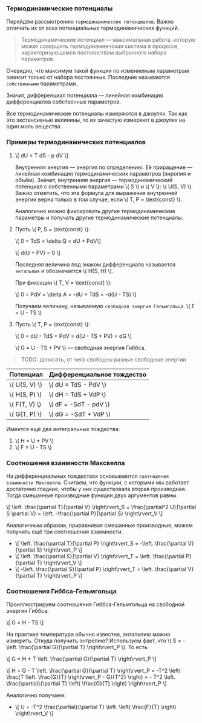 ### Термодинамические потенциалы

Перейдём рассмотрению `термодинамических потенциалов`. Важно отличать их от всех потенциальных термодинамических функций.

> Термодинамические потенциал — максимальная работа, которую может совершить термодинамиечская система в процессе, характеризующемся постоянством выбранного набора параметров.

Очевидно, что максимум такой функции по изменяемым параметрам зависит только от набора постоянных. Последние называются `собственными` параметрами.

Значит, дифференциал потенциала — линейная комбинация дифференциалов собственных параметров.

Все термодинамические потенциалы измеряются в джоулях. Так как это экстенсивные велияины, то их зачастую измеряют в джоулях на один моль вещества.

### Примеры термодинамических потенциалов

1. \\[ dU = T dS - p dV \\]

   Внутренняя энергия — энергия по определению. Её приращение — линейная комбинация термодинамических параметров (энропия и объём). Значит, внутренняя энергия — термодинамический потенциал с собственными параметрами \\( S \\) и \\( V \\): \\( U(S, V) \\). Важно отметить, что эта формула для выражения внутренней энергии верна только в том случае, если \\( T, P = \text{const} \\).

   Аналогично можно фиксировать другие термодинамические параметры и получать другие термодинамические потенциалы.

2. Пусть \\( P, S = \text{const} \\):

   \\[ 0 = TdS = \delta Q = dU + PdV\\]

   \\[ d(U + PV) = 0 \\]

   Последняя величина под знаком дифференциала называется `энтальпия` и обозначается \\( H(S, H) \\).

   При фиксации \\( T, V = \text{const} \\):

   \\[ 0 = PdV = \delta A = -dU + TdS = -d(U - TS) \\]

   Получаем величину, называемую `свободная энергия Гельмгольца`. \\( F = U - TS \\)

3. Пусть \\( T, P = \text{const} \\):

   \\[ 0 = dU - TdS + PdV = d(U - TS + PV) = dG \\]

   \\( G = U - TS + PV \\) — свободная энергия Гиббса.

> TODO: дописать, от чего свободны разные свободные энергии

|Потенциал|Дифференциальное тождество|
|--|--|
| \\( U(S, V) \\) | \\( dU = TdS - PdV \\) |
| \\( H(S, P) \\) | \\( dH = TdS + VdP \\) |
| \\( F(T, V) \\) | \\( dF = -SdT - pdV \\) |
| \\( G(T, P) \\) | \\( dG = -SdT + VdP \\) |

Имеется ещё два интегральных тождества:

1. \\( H = U + PV \\)
2. \\( F = U - TS \\)

### Соотношения взаимности Максвелла

На дифференциальных тождествах основываются `соотношения взаимности Максвелла`. Считаем, что функции, с которыми мы работает достаточно гладкие, чтобы у них существовала вторая производная. Тогда смешанные производные функции двух аргументов равны.

\\[ \left. \frac{\partial T}{\partial V} \right\rvert_S  = \frac{\partial^2 U}{\partial S \partial V} = \left. -\frac{\partial P}{\partial S} \right\rvert_V \\]

Аналогичным образом, приравнивая смешанные производные, можем получить ещё три соотношения взаимности.

+ \\[ \left. \frac{\partial T}{\partial P} \right\rvert_S = -\left. \frac{\partial V}{\partial S} \right\rvert_P \\]
+ \\[ \left. \frac{\partial S}{\partial V} \right\rvert_T = \left. \frac{\partial P}{\partial T} \right\rvert_V \\]
+ \\[ -\left. \frac{\partial S}{\partial P} \right\rvert_T = \left. \frac{\partial V}{\partial T} \right\rvert_P \\]

### Соотношения Гиббса-Гельмгольца

Проиллюстрируем соотношения Гиббса-Гельмгольца на свободной энергии Гиббса:

\\[ G = H - TS \\]

На практике температура обычно известна, энтальпию можно измерить. Откуда получить энтропию? Используем факт, что \\( S = - \left. \frac{\partial G}{\partial T} \right\rvert_P \\). То есть

\\[ G = H + T \left. \frac{\partial G}{\partial T} \right\rvert_P \\]

\\[ H = G - T \left. \frac{\partial G}{\partial T} \right\rvert_P = -T^2 \left( \frac{T \left. \frac{G}{T} \right\rvert_P  - G}{T^2} \right) = - T^2 \left. \frac{\partial}{\partial T} \left( \frac{G}{T} \right) \right\rvert_P \\]

Аналогично получаем:

+ \\[ U = -T^2 \frac{\partial}{\partial T} \left. \left( \frac{F}{T} \right) \right\rvert_V \\]